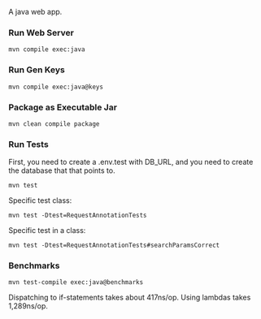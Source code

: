 
A java web app.

### Run Web Server

    mvn compile exec:java

### Run Gen Keys

    mvn compile exec:java@keys

### Package as Executable Jar

    mvn clean compile package

### Run Tests

First, you need to create a .env.test with DB_URL, and you need to create the
database that that points to.

    mvn test

Specific test class:

    mvn test -Dtest=RequestAnnotationTests

Specific test in a class:

    mvn test -Dtest=RequestAnnotationTests#searchParamsCorrect

### Benchmarks

    mvn test-compile exec:java@benchmarks

Dispatching to if-statements takes about 417ns/op. Using lambdas takes 1,289ns/op.


